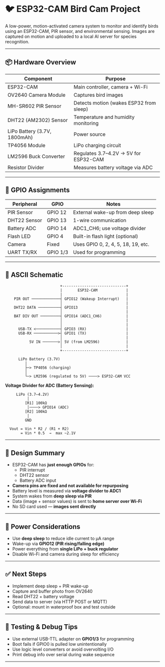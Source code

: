 
# 🐦 ESP32-CAM Bird Cam Project

A low-power, motion-activated camera system to monitor and identify birds using an ESP32-CAM, PIR sensor, and environmental sensing. Images are captured on motion and uploaded to a local AI server for species recognition.

---

## 📦 Hardware Overview

| Component                      | Purpose                                 |
|-------------------------------|-----------------------------------------|
| ESP32-CAM                     | Main controller, camera + Wi-Fi         |
| OV2640 Camera Module          | Captures bird images                    |
| MH-SR602 PIR Sensor           | Detects motion (wakes ESP32 from sleep) |
| DHT22 (AM2302) Sensor         | Temperature and humidity monitoring     |
| LiPo Battery (3.7V, 1800mAh)  | Power source                            |
| TP4056 Module                 | LiPo charging circuit                   |
| LM2596 Buck Converter         | Regulates 3.7–4.2V → 5V for ESP32-CAM   |
| Resistor Divider              | Measures battery voltage via ADC        |

---

## 🔌 GPIO Assignments

| Peripheral     | GPIO     | Notes                              |
|----------------|----------|------------------------------------|
| PIR Sensor     | GPIO 12  | External wake-up from deep sleep   |
| DHT22 Sensor   | GPIO 13  | 1-wire communication               |
| Battery ADC    | GPIO 14  | ADC1_CH6; use voltage divider      |
| Flash LED      | GPIO 4   | Built-in flash light (optional)    |
| Camera         | Fixed    | Uses GPIO 0, 2, 4, 5, 18, 19, etc. |
| UART TX/RX     | GPIO 1/3 | Used for programming               |

---

## 🔧 ASCII Schematic

```
                         +-----------------------------+
                         |       ESP32-CAM             |
                         |                             |
    PIR OUT ─────────────┤ GPIO12 (Wakeup Interrupt)   |
                         │                             |
    DHT22 DATA ──────────┤ GPIO13                      |
                         │                             |
    BAT DIV OUT ─────────┤ GPIO14 (ADC1_CH6)           |
                         │                             |
                         │                             |
      USB-TX <───────────┤ GPIO3 (RX)                  |
      USB-RX ───────────>┤ GPIO1 (TX)                  |
                         │                             |
           5V IN ───────>│ 5V (from LM2596)            |
                         │                             |
                         +-----------------------------+

      LiPo Battery (3.7V)
         │
         ├─> TP4056 (charging)
         │
         └─> LM2596 (regulated to 5V) ────> ESP32-CAM VCC

```

**Voltage Divider for ADC (Battery Sensing):**
```
     LiPo (3.7–4.2V)
          │
         [R1] 100kΩ
          │────> GPIO14 (ADC)
         [R2] 100kΩ
          │
         GND

  Vout = Vin * R2 / (R1 + R2)
       = Vin * 0.5  →  max ~2.1V
```

---

## 🧠 Design Summary

- ESP32-CAM has **just enough GPIOs** for:
  - PIR interrupt
  - DHT22 sensor
  - Battery ADC input
- **Camera pins are fixed and not available for repurposing**
- Battery level is measured via **voltage divider to ADC1**
- System wakes from **deep sleep via PIR**
- Data (image + sensor values) is sent to **home server over Wi-Fi**
- No SD card used — **images sent directly**

---

## 🔋 Power Considerations

- Use **deep sleep** to reduce idle current to µA range
- Wake-up via **GPIO12 (PIR rising/falling edge)**
- Power everything from **single LiPo + buck regulator**
- Disable Wi-Fi and camera during sleep for efficiency

---

## ✅ Next Steps

- Implement deep sleep + PIR wake-up
- Capture and buffer photo from OV2640
- Read DHT22 + battery voltage
- Send data to server (via HTTP POST or MQTT)
- Optional: mount in waterproof box and test outside

---

## 🧪 Testing & Debug Tips

- Use external USB-TTL adapter on **GPIO1/3** for programming
- Boot fails if GPIO0 is pulled low unintentionally
- Use logic level converters or avoid overvolting I/O
- Print debug info over serial during wake sequence

---
